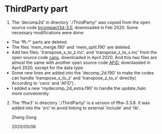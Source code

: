 # ThirdParty part
1. The 'decomp2d' in directory './ThirdParty/' was copied from the open source code [Incompact3d-3.0](https://github.com/xcompact3d/Incompact3d), downloaded in Feb 2020.
Some necessary modifications were done:
* The 'fft-*' parts are deleted.
* The files 'mem_merge.f90' and 'mem_split.f90' are deleted.
* Add two files:  'transpose_x_to_z.inc', and 'transpose_z_to_x.inc' from the open source code [cans](https://github.com/p-costa/CaNS), downloaded in  April 2020. And this two files are almost the same with another open source code [AFiD](https://github.com/PhysicsofFluids/AFiD), downlaoded in April 2020, except for the data type.
* Some new lines are added into the 'decomp_2d.f90' to make the codes can handle 'transpose_x_to_z' and 'transpose_z_to_x' directly( According to 'cans' and 'AFiD') . 
* I added a new 'mydecomp_2d_extra.f90' to handle the update_halo more conveniently.

2. The 'fftw3' in directory './ThirdParty/' is a version of fftw-3.3.8. It was added into the 'src' to avoid linking to external 'include' and 'lib'.        
   
    Zheng Gong
    
    2020/05/06
